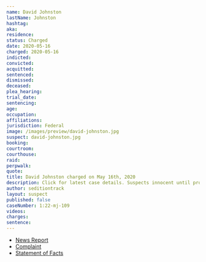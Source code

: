 ```yaml
---
name: David Johnston
lastName: Johnston
hashtag:
aka:
residence:
status: Charged
date: 2020-05-16
charged: 2020-05-16
indicted:
convicted:
acquitted:
sentenced:
dismissed:
deceased:
plea_hearing:
trial_date:
sentencing:
age:
occupation:
affiliations:
jurisdiction: Federal
image: /images/preview/david-johnston.jpg
suspect: david-johnston.jpg
booking:
courtroom:
courthouse:
raid:
perpwalk:
quote:
title: David Johnston charged on May 16th, 2020
description: Click for latest case details. Suspects innocent until proven guilty.
author: seditiontrack
layout: suspect
published: false
caseNumber: 1:22-mj-109
videos:
charges:
sentence:
---
```

- [News Report]()
- [Complaint](https://www.justice.gov/usao-dc/case-multi-defendant/file/1507411/download)
- [Statement of Facts](https://www.justice.gov/usao-dc/case-multi-defendant/file/1507416/download)
